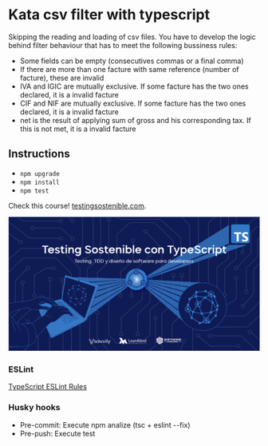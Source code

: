 # Kata csv filter with typescript

Skipping the reading and loading of csv files. You have to develop the logic behind filter behaviour that has to meet the following bussiness rules:
- Some fields can be empty (consecutives commas or a final comma)
- If there are more than one facture with same reference (number of facture), these are invalid
- IVA and IGIC are mutually exclusive. If some facture has the two ones declared, it is a invalid facture
- CIF and NIF are mutually exclusive. If some facture has the two ones declared, it is a invalid facture
- net is the result of applying sum of gross and his corresponding tax. If this is not met, it is a invalid facture

## Instructions
* `npm upgrade`
* `npm install`
* `npm test`

Check this course! [testingsostenible.com](https://testingsostenible.com).

![Testing Sostenible con TypeScript](cover.png)

### ESLint
[TypeScript ESLint Rules](https://github.com/typescript-eslint/typescript-eslint/tree/master/packages/eslint-plugin)

### Husky hooks
* Pre-commit: Execute npm analize (tsc + eslint --fix)
* Pre-push: Execute test
